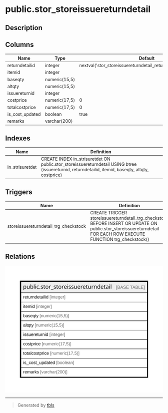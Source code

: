 # public.stor_storeissuereturndetail

## Description

## Columns

| Name | Type | Default | Nullable | Children | Parents | Comment |
| ---- | ---- | ------- | -------- | -------- | ------- | ------- |
| returndetailid | integer | nextval('stor_storeissuereturndetail_returndetailid_seq'::regclass) | false |  |  |  |
| itemid | integer |  | true |  |  |  |
| baseqty | numeric(15,5) |  | true |  |  |  |
| altqty | numeric(15,5) |  | true |  |  |  |
| issuereturnid | integer |  | true |  |  |  |
| costprice | numeric(17,5) | 0 | true |  |  |  |
| totalcostprice | numeric(17,5) | 0 | true |  |  |  |
| is_cost_updated | boolean | true | false |  |  |  |
| remarks | varchar(200) |  | true |  |  |  |

## Indexes

| Name | Definition |
| ---- | ---------- |
| in_strisuretdet | CREATE INDEX in_strisuretdet ON public.stor_storeissuereturndetail USING btree (issuereturnid, returndetailid, itemid, baseqty, altqty, costprice) |

## Triggers

| Name | Definition |
| ---- | ---------- |
| storeissuereturndetail_trg_checkstock | CREATE TRIGGER storeissuereturndetail_trg_checkstock BEFORE INSERT OR UPDATE ON public.stor_storeissuereturndetail FOR EACH ROW EXECUTE FUNCTION trg_checkstock() |

## Relations

![er](public.stor_storeissuereturndetail.svg)

---

> Generated by [tbls](https://github.com/k1LoW/tbls)
